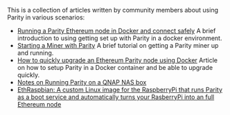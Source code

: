 This is a collection of articles written by community members about using Parity in various scenarios:

- [Running a Parity Ethereum node in Docker and connect safely](https://medium.com/@preitsma/setting-up-a-parity-ethereum-node-in-docker-and-connect-safely-f881faa17686#.jhfm66g6i) A brief introduction to using getting set up with Parity in a docker environment.
- [Starting a Miner with Parity](https://www.atraura.com/en/how-to-set-up-an-ethereum-parity-node-in-digitalocean-ubuntu-14-04-4/) A brief tutorial on getting a Parity miner up and running.
- [How to quickly upgrade an Ethereum Parity node using Docker](https://medium.com/decentralized-capital/how-to-quickly-upgrade-an-ethereum-parity-node-using-docker-e170fa2a2045#.ph7lxt2g7) Article on how to setup Parity in a Docker container and be able to upgrade quickly.
- [Notes on Running Parity on a QNAP NAS box](https://github.com/benjaminion/eth-parity-qnap/wiki)
- [EthRaspbian: A custom Linux image for the RaspberryPi that runs Parity as a boot service and automatically turns your RasberryPi into an full Ethereum node](https://github.com/diglos/pi-gen)